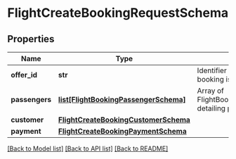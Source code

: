 # FlightCreateBookingRequestSchema

## Properties
Name | Type | Description | Notes
------------ | ------------- | ------------- | -------------
**offer_id** | **str** | Identifier of the offer for which booking is initiated. | [optional] 
**passengers** | [**list[FlightBookingPassengerSchema]**](FlightBookingPassengerSchema.md) | Array of FlightBookingPassengerSchema detailing passenger information. | [optional] 
**customer** | [**FlightCreateBookingCustomerSchema**](FlightCreateBookingCustomerSchema.md) |  | [optional] 
**payment** | [**FlightCreateBookingPaymentSchema**](FlightCreateBookingPaymentSchema.md) |  | [optional] 

[[Back to Model list]](../README.md#documentation-for-models) [[Back to API list]](../README.md#documentation-for-api-endpoints) [[Back to README]](../README.md)

